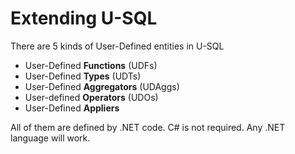 # Extending U-SQL

There are 5 kinds of User-Defined entities in U-SQL

* User-Defined **Functions** (UDFs) 
* User-Defined **Types** (UDTs)
* User-Defined **Aggregators** (UDAggs)
* User-defined **Operators** (UDOs)
* User-Defined **Appliers**  

All of them are defined by .NET code. C# is not required. Any .NET language will work.

